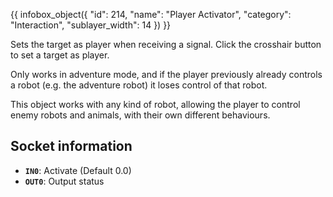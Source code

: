 {{ infobox_object({
	"id": 214,
	"name": "Player Activator",
	"category": "Interaction",
	"sublayer_width": 14
}) }}

Sets the target as player when receiving a signal. Click the crosshair button to set a target as player.

Only works in adventure mode, and if the player previously already controls a robot (e.g. the adventure robot) it loses control of that robot.

This object works with any kind of robot, allowing the player to control enemy robots and animals, with their own different behaviours.

## Socket information
- **`IN0`**: Activate (Default 0.0)
- **`OUT0`**: Output status
